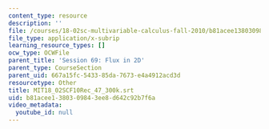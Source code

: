```yaml
---
content_type: resource
description: ''
file: /courses/18-02sc-multivariable-calculus-fall-2010/b81acee1380309843ee8d642c92b7f6a_MIT18_02SCF10Rec_47_300k.srt
file_type: application/x-subrip
learning_resource_types: []
ocw_type: OCWFile
parent_title: 'Session 69: Flux in 2D'
parent_type: CourseSection
parent_uid: 667a15fc-5433-85da-7673-e4a4912acd3d
resourcetype: Other
title: MIT18_02SCF10Rec_47_300k.srt
uid: b81acee1-3803-0984-3ee8-d642c92b7f6a
video_metadata:
  youtube_id: null
---
```

